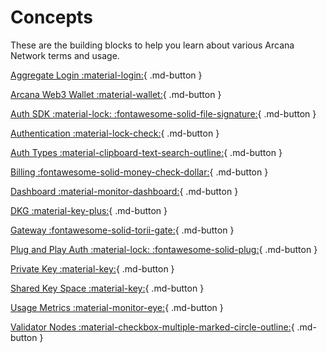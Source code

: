 # Concepts

These are the building blocks to help you learn about various Arcana Network terms and usage.

[Aggregate Login :material-login:](authtype/aggregatelogin.md){ .md-button }

[Arcana Web3 Wallet :material-wallet:](anwallet/index.md){ .md-button }

[Auth SDK :material-lock: :fontawesome-solid-file-signature:](authsdk.md){ .md-button }

[Authentication :material-lock-check:](authtype/arcanaauth.md){ .md-button }

[Auth Types :material-clipboard-text-search-outline:](authtype/index.md){ .md-button }

[Billing :fontawesome-solid-money-check-dollar:](billing.md){ .md-button }

[Dashboard :material-monitor-dashboard:](dashboard.md){ .md-button }

[DKG :material-key-plus:](dkg/index.md){ .md-button }

[Gateway :fontawesome-solid-torii-gate:](gateway_nodes.md){ .md-button }

[Plug and Play Auth :material-lock: :fontawesome-solid-plug:](plugnplayauth.md){ .md-button }

[Private Key :material-key:](privatekey.md){ .md-button }

[Shared Key Space :material-key:](sharedkeys.md){ .md-button }

[Usage Metrics :material-monitor-eye:](usage_metrics.md){ .md-button }

[Validator Nodes :material-checkbox-multiple-marked-circle-outline:](validator_nodes.md){ .md-button }